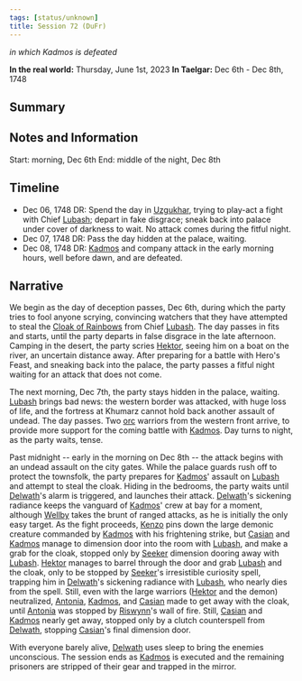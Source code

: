 ```yaml
---
tags: [status/unknown]
title: Session 72 (DuFr)
---
```


*in which Kadmos is defeated*

**In the real world:** Thursday, June 1st, 2023
**In Taelgar:**  Dec 6th - Dec 8th, 1748

## Summary

## Notes and Information

Start: morning, Dec 6th
End: middle of the night, Dec 8th
## Timeline

- Dec 06, 1748 DR: Spend the day in [Uzgukhar](<../../../gazetteer/istaros-watershed/xurkhaz/uzgukhar.md>), trying to play-act a fight with Chief [Lubash](<../../../people/orcs/lubash.md>); depart in fake disgrace; sneak back into palace under cover of darkness to wait. No attack comes during the fitful night.
- Dec 07, 1748 DR: Pass the day hidden at the palace, waiting.
- Dec 08, 1748 DR: [Kadmos](<../../../people/chardonians/kadmos.md>) and company attack in the early morning hours, well before dawn, and are defeated. 
## Narrative

We begin as the day of deception passes, Dec 6th, during which the party tries to fool anyone scrying, convincing watchers that they have attempted to steal the [Cloak of Rainbows](<../../../things/artifacts-of-power/cloak-of-rainbows.md>) from Chief [Lubash](<../../../people/orcs/lubash.md>). The day passes in fits and starts, until the party departs in false disgrace in the late afternoon. Camping in the desert, the party scries [Hektor](<../../../people/chardonians/hektor.md>), seeing him on a boat on the river, an uncertain distance away. After preparing for a battle with Hero's Feast, and sneaking back into the palace, the party passes a fitful night waiting for an attack that does not come.

The next morning, Dec 7th, the party stays hidden in the palace, waiting. [Lubash](<../../../people/orcs/lubash.md>) brings bad news: the western border was attacked, with huge loss of life, and the fortress at Khumarz cannot hold back another assault of undead. The day passes. Two [orc](<../../../species/children-of-the-embodied-gods/orcs/orcs.md>) warriors from the western front arrive, to provide more support for the coming battle with [Kadmos](<../../../people/chardonians/kadmos.md>). Day turns to night, as the party waits, tense.

Past midnight -- early in the morning on Dec 8th -- the attack begins with an undead assault on the city gates. While the palace guards rush off to protect the townsfolk, the party prepares for [Kadmos](<../../../people/chardonians/kadmos.md>)' assault on [Lubash](<../../../people/orcs/lubash.md>) and attempt to steal the cloak. Hiding in the bedrooms, the party waits until [Delwath](<../../../people/pcs/dunmar-fellowship/delwath.md>)'s alarm is triggered, and launches their attack. [Delwath](<../../../people/pcs/dunmar-fellowship/delwath.md>)'s sickening radiance keeps the vanguard of [Kadmos](<../../../people/chardonians/kadmos.md>)' crew at bay for a moment, although [Wellby](<../../../people/pcs/dunmar-fellowship/wellby.md>) takes the brunt of ranged attacks, as he is initially the only easy target. As the fight proceeds, [Kenzo](<../../../people/pcs/dunmar-fellowship/kenzo.md>) pins down the large demonic creature commanded by [Kadmos](<../../../people/chardonians/kadmos.md>) with his frightening strike, but [Casian](<../../../people/chardonians/casian.md>) and [Kadmos](<../../../people/chardonians/kadmos.md>) manage to dimension door into the room with [Lubash](<../../../people/orcs/lubash.md>), and make a grab for the cloak, stopped only by [Seeker](<../../../people/pcs/dunmar-fellowship/seeker.md>) dimension dooring away with [Lubash](<../../../people/orcs/lubash.md>). [Hektor](<../../../people/chardonians/hektor.md>) manages to barrel through the door and grab [Lubash](<../../../people/orcs/lubash.md>) and the cloak, only to be stopped by [Seeker](<../../../people/pcs/dunmar-fellowship/seeker.md>)'s irresistible curiosity spell, trapping him in [Delwath](<../../../people/pcs/dunmar-fellowship/delwath.md>)'s sickening radiance with [Lubash](<../../../people/orcs/lubash.md>), who nearly dies from the spell. Still, even with the large warriors ([Hektor](<../../../people/chardonians/hektor.md>) and the demon) neutralized, [Antonia](<../../../people/chardonians/antonia.md>), [Kadmos](<../../../people/chardonians/kadmos.md>), and [Casian](<../../../people/chardonians/casian.md>) made to get away with the cloak, until [Antonia](<../../../people/chardonians/antonia.md>) was stopped by [Riswynn](<../../../people/pcs/dunmar-fellowship/riswynn.md>)'s wall of fire. Still, [Casian](<../../../people/chardonians/casian.md>) and [Kadmos](<../../../people/chardonians/kadmos.md>) nearly get away, stopped only by a clutch counterspell from [Delwath](<../../../people/pcs/dunmar-fellowship/delwath.md>), stopping [Casian](<../../../people/chardonians/casian.md>)'s final dimension door. 

With everyone barely alive, [Delwath](<../../../people/pcs/dunmar-fellowship/delwath.md>) uses sleep to bring the enemies unconscious. The session ends as [Kadmos](<../../../people/chardonians/kadmos.md>) is executed and the remaining prisoners are stripped of their gear and trapped in the mirror. 
